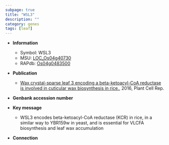 ```yaml
---
subpage: true
title: "WSL3"
description: ""
category: genes
tags: [leaf]
---
```


* **Information**  
    + Symbol: WSL3  
    + MSU: [LOC_Os04g40730](http://rice.plantbiology.msu.edu/cgi-bin/ORF_infopage.cgi?orf=LOC_Os04g40730)  
    + RAPdb: [Os04g0483500](http://rapdb.dna.affrc.go.jp/viewer/gbrowse_details/irgsp1?name=Os04g0483500)  

* **Publication**  
    + [Wax crystal-sparse leaf 3 encoding a beta-ketoacyl-CoA reductase is involved in cuticular wax biosynthesis in rice.](http://www.ncbi.nlm.nih.gov/pubmed?term=Wax+crystal-sparse+leaf+3+encoding+a+beta-ketoacyl-CoA+reductase+is+involved+in+cuticular+wax+biosynthesis+in+rice.%5BTitle%5D), 2016, Plant Cell Rep.

* **Genbank accession number**  

* **Key message**  
    + WSL3 encodes beta-ketoacyl-CoA reductase (KCR) in rice, in a similar way to YBR159w in yeast, and is essential for VLCFA biosynthesis and leaf wax accumulation

* **Connection**  




